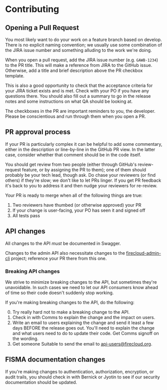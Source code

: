 # Contributing

## Opening a Pull Request

You most likely want to do your work on a feature branch based on develop. There is no explicit naming convention; we usually use some combination of the JIRA issue number and something alluding to the work we're doing.

When you open a pull request, add the JIRA issue number (e.g. `GAWB-1234`) to the PR title. This will make a reference from JIRA to the GitHub issue. Otherwise, add a title and brief description above the PR checkbox template.

This is also a good opportunity to check that the acceptance criteria for your JIRA ticket exists and is met. Check with your PO if you have any questions there. You should also fill out a summary to go in the release notes and some instructions on what QA should be looking at.

The checkboxes in the PR are important reminders to you, the developer. Please be conscientious and run through them when you open a PR.

## PR approval process

If your PR is particularly complex it can be helpful to add some commentary, either in the description or line-by-line in the GitHub PR view. In the latter case, consider whether that comment should be in the code itself.

You should get review from two people (either through GitHub's review-request feature, or by assigning the PR to them); one of them should probably be your tech lead, though ask. Do chase your reviewers (or find others) if they're slow; we don't like to let PRs linger. If you get PR feedback it's back to you to address it and then nudge your reviewers for re-review.

Your PR is ready to merge when all of the following things are true:

1. Two reviewers have thumbed (or otherwise approved) your PR
2. If your change is user-facing, your PO has seen it and signed off
3. All tests pass

## API changes

All changes to the API _must_ be documented in Swagger.

Changes to the admin API also necessitate changes to the [firecloud-admin-cli](https://github.com/broadinstitute/firecloud-admin-cli) project; reference your PR there from this one.

### Breaking API changes

We strive to minimize breaking changes to the API, but sometimes they're unavoidable. In such cases we need to let our API consumers know ahead of time so their code doesn't suddenly stop working.

If you're making breaking changes to the API, do the following:

0. Try really hard not to make a breaking change to the API.
1. Check in with Comms to explain the change and the impact on users.
2. Write an email to users explaining the change and send it least a few days BEFORE the release goes out. You'll need to explain the change and what users need to do to update their code. Get Comms signoff on the wording.
3. Get someone Suitable to send the email to api-users@firecloud.org.

## FISMA documentation changes

If you're making changes to authentication, authorization, encryption, or audit trails, you should check in with Bernick or Jyotin to see if our security documentation should be updated.
